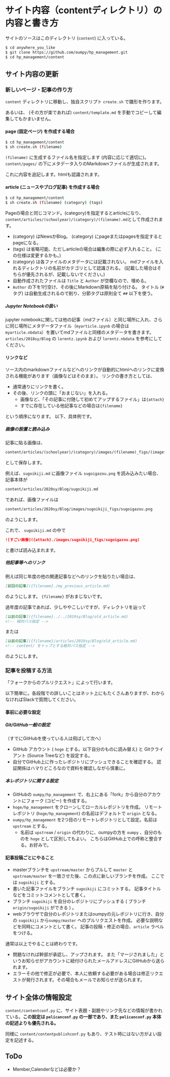 # サイト内容（contentディレクトリ）の内容と書き方

サイトのソースはこのディレクトリ (`content`) に入っている。

```bash
$ cd anywhere_you_like
$ git clone https://github.com/oumpy/hp_management.git
$ cd hp_management/content
```

## サイト内容の更新

### 新しいページ・記事の作り方

`content` ディレクトリに移動し、独自スクリプト `create.sh` で雛形を作ります。

あるいは、 (その方が楽であれば) `content/template.md` を手動でコピーして編集してもかまいません。

#### page (固定ページ) を作成する場合

```bash
$ cd hp_management/content
$ sh create.sh (filename)
```

`(filename)` に生成するファイル名を指定します (内容に応じて適切に)。
`content/pages/` の下にメタデータ入りのMarkdownファイルが生成されます。

これに内容を追記します。htmlも認識されます。

#### article (ニュースやブログ記事) を作成する場合

``` bash
$ cd hp_management/content
$ sh create.sh (filename) (category) (tags)
```

Pageの場合と同じコマンド。(category)を指定するとarticleになり、`content/articles/(schoolyear)/(category)/(filename).md`として作成されます。

- (category) はNewsかBlog。
  (category) にpageまたはpagesを指定するとpageになる。
- (tags) は省略可能、ただしarticleの場合は編集の際に必ず入れること。
  (この仕様は変更するかも。)
- (category) は各ファイルのメタデータには記載されない。
  mdファイルを入れるディレクトリの名前がカテゴリとして認識される。
  (記載した場合はそちらが優先されるが、記載しないでください。)
- 自動作成されたファイルは `Title` と `Author` が空欄なので、埋める。
- `Author` の下を1行空け、その後にMarkdown原稿を貼り付ける。
  タイトル (`#` タグ) は自動生成されるので削り、分節タグは原則全て `##` 以下を使う。

##### Jupyter Notebookの扱い

jupyter notebookに関しては他の記事（mdファイル）と同じ場所に入れ、さらに同じ場所にメタデータファイル（`myarticle.ipynb` の場合は`myarticle.nbdata`）を置いてmdファイルと同様のメタデータを書きます。
`articles/2018sy/Blog` の `lorentz.ipynb` および `lorentz.nbdata` を参考にしてください。

#### リンクなど

ソース内のmarkdownファイルなどへのリンクが自動的にhtmlへのリンクに変換される機能があります（画像などはそのまま）。
リンクの書き方としては、

- 通常通りにリンクを書く。
- その後、リンクの頭に「おまじない」を入れる。
  - 画像など、「その記事に付随して初めてアップするファイル」は`{attach}`
  - すでに存在している他記事などの場合は`{filename}`

という順序になります。
以下、具体例です。

##### 画像の設置と読み込み

記事に貼る画像は、

```markdown
content/articles/(schoolyear)/(category)/images/(filename)_figs/(imagefile)
```

として保存します。

例えば、`sugoikiji.md` に画像ファイル `sugoigazou.png` を読み込みたい場合、記事本体が

```markdown
content/articles/2020sy/Blog/sugoikiji.md
```

であれば、画像ファイルは

```markdown
content/articles/2020sy/Blog/images/sugoikiji_figs/sugoigazou.png
```

のようにします。

これで、 `sugoikiji.md` の中で

```markdown
![すごい画像]({attach}./images/sugoikiji_figs/sugoigazou.png)
```

と書けば読み込まれます。

##### 他記事等へのリンク

例えば同じ年度の他の関連記事などへのリンクを貼りたい場合は、

```markdown
[前回の記事]({filename}./my_previous_article.md)
```

のようにします。
`{filename}` がおまじないです。

過年度の記事であれば、少しややこしいですが、ディレクトリを辿って

```markdown
[以前の記事]({filename}../../2019sy/Blog/old_article.md)
<!-- 相対パス指定 -->
```

または

```markdown
[以前の記事]({filename}/articles/2019sy/Blog/old_article.md)
<!-- content/ をトップとする絶対パス指定 -->
```

のようにします。

### 記事を投稿する方法

「フォークからのプルリクエスト」によって行います。

以下簡単に。各段階での詳しいことはネット上にもたくさんありますが、わからなければSlackで質問してください。

#### 事前に必要な設定

##### Git/GitHub一般の設定

（すでにGitHubを使っている人は飛ばして次へ）

- GitHub アカウント ( `hoge` とする。以下自分のものに読み替え) と Gitクライアント (Source Treeなど) を設定する。
- 自分でGitHub上に作ったレポジトリにプッシュできることを確認する。
  認証関係はハマりどころなので資料を確認しながら慎重に。

##### 本レポジトリに関する設定

- GitHubの `oumpy/hp_management` で、右上にある「fork」から自分のアカウントにフォーク (コピー) を作成する。
- `hoge/hp_management` をクローンしてローカルレポジトリを作成。
  リモートレポジトリ (`hoge/hp_management`) の名前はデフォルトで `origin` となる。
- `oumpy/hp_management` を2つ目のリモートレポジトリとして設定。名前は `upstream` とする。
  - 名前は `upstream` / `origin` の代わりに、oumpyの方を `oumpy` 、自分のものを `hoge` として区別してもよい。
    こちらはGitHub上での呼称と整合する。お好みで。

#### 記事投稿ごとにやること

- masterブランチを `upstream/master` からプルして `master` と `upstream/master` を一致させた後、この点に新しいブランチを作成。
  ここでは `sugoikiji` とする。
- 書いた記事ファイルをブランチ `sugoikiji` にコミットする。
  記事タイトルなどをコミットコメントとして書く。
- ブランチ `sugoikiji` を自分のレポジトリにプッシュする ( ブランチ `origin/sugoikiji` ができる ) 。
- webブラウザで自分のレポジトリまたはoumpyの元レポジトリに行き、自分の `sugoikiji` から`oumpy/master` へのプルリクエストを作成。
必要な説明などを同時にコメントとして書く。
記事の投稿・修正の場合、`article` ラベルをつける。

通常は以上でやることは終わりです。

- 問題なければ幹部が承認し、アップされます。
  また「マージされました」というお知らせがアカウントに紐付けられたメールアドレスにGitHubから送られます。
- エラーその他で修正が必要で、本人に依頼する必要がある場合は修正リクエストが発行されます。その場合もメールでお知らせが送られます。

## サイト全体の情報設定

`content/contentconf.py` に、サイト表題・副題やリンク先などの情報が書かれている。**この設定は `pelicanconf.py` の一部であり、また `pelicanconf.py` 本体の記述よりも優先される。**

同様に `content/contentpublishconf.py` もあり、テスト時にはない方がよい設定を記述する。

## ToDo

- Member,Calenderなどは必要か？
